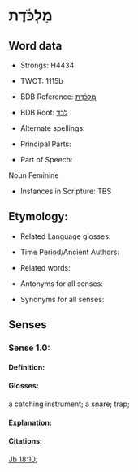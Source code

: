 # מַלְכֹּ֫דֶת

<!-- Status: S2="NeedsEdits" -->
<!-- Lexica used for edits:   -->

## Word data

* Strongs: H4434

* TWOT: 1115b

* BDB Reference: [מַלְכֹּ֫דֶת](rc://en/bdb/dict/l.bp.ac)

* BDB Root: [לכד](rc://en/bdb/dict/l.bp.aa)

* Alternate spellings:

* Principal Parts:

* Part of Speech:

Noun Feminine

* Instances in Scripture: TBS

## Etymology:

* Related Language glosses:

* Time Period/Ancient Authors:

* Related words:

* Antonyms for all senses:

* Synonyms for all senses:

## Senses

### Sense 1.0:

#### Definition:

#### Glosses:

a catching instrument; a snare; trap; 

#### Explanation:

#### Citations:

[Jb 18:10](rc://he/uhb/book/job/18/10); 

